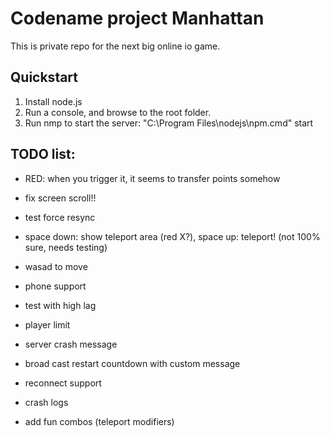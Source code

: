 # Codename project Manhattan

This is private repo for the next big online io game.

## Quickstart

1. Install node.js
2. Run a console, and browse to the root folder.
3. Run nmp to start the server: "C:\Program Files\nodejs\npm.cmd" start

## TODO list:



- RED: when you trigger it, it seems to transfer points somehow

- fix screen scroll!!
- test force resync
- space down: show teleport area (red X?), space up: teleport! (not 100% sure, needs testing)

- wasad to move
- phone support
- test with high lag

- player limit
- server crash message
- broad cast restart countdown with custom message
- reconnect support
- crash logs

- add fun combos (teleport modifiers)